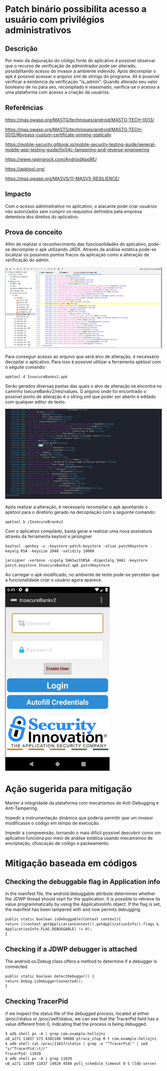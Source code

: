 # Patch binário possibilita acesso a usuário com privilégios administrativos

## Descrição

Por meio da depuração do código fonte do aplicativo é possível observar que o recurso de verificação de adminitrador pode ser alterado, possibilitando acesso do invasor a ambiente indevido. Após decompilar o apk é possível acessar o arquivo xml de strings do programa. Ali é possivel verificar a existencia da verificação "is_admin". Quando alterado seu valor booleano de no para yes, recompilado e reassinado, varifica-se o acesso a uma plataforma com acesso a criação de usuários.   

## Referências 

https://mas.owasp.org/MASTG/techniques/android/MASTG-TECH-0013/

https://mas.owasp.org/MASTG/techniques/android/MASTG-TECH-0012/#bypass-custom-certificate-pinning-statically

https://mobile-security.gitbook.io/mobile-security-testing-guide/general-mobile-app-testing-guide/0x04c-tampering-and-reverse-engineering

https://www.ragingrock.com/AndroidAppRE/

https://apktool.org/

https://mas.owasp.org/MASVS/11-MASVS-RESILIENCE/

## Impacto

Com o acesso adminsitrativo no aplicativo, o atacante pode criar usuários não autorizados sem cumprir os requisitos definidos pela empresa detentora dos direitos do aplicativo.

## Prova de conceito

Afim de realizar o reconhecimento das funcioanlidades do aplicativo, pode-se decompilar o apk utilizando JADX. Através da análise estática pode-se localizar os possíveis pontos fracos da aplicação como a alteração de verificação do admin. 

![jadx_analise](.img/jadx_analise.png)


Para conseguir acesso ao arquivo que será alvo de alteração, é necessário decopilar o aplicativo. Para isso é possível utilizar a ferramenta apktool com o seguite comando:

```
apktool d InsecureBankv2.apk
```

Serão gerados diversas pastas das quais o alvo de alteração se encontra no caminho IsecureBankv2/res/values. O arquivo onde foi encontrado o possível ponto de alteração é o string.xml que poder ser aberto e editado com qualquer editor de texto. 

![string_adm](.img/string_adm.png)

Após realizar a alteração, é necessario recompilar o apk apontando o apktool para o diretório gerado na decopilação com a seguinte comando:

```
apktool b /InsecureBrankv2
```

Com o aplicativo compilado, basta gerar e realizar uma nova assinatura através da ferramenta keytool e jarsingner 

```
keytool -genkey -v -keystore patch.keystore -alias patchKeystore -keyalg RSA -keysize 2048 -validity 10000 
```

```
jarsigner -verbose -sigalg SHA1withRSA -digestalg SHA1 -keystore patch.keystore InsecureBankv2.apk patchKeystore
```
Ao carregar o apk modificado, no ambiente de teste pode-se perceber que a funcionalidade criar o usuário agora aparece. 

![app_admin](.img/app_admin.png)

# Ação sugerida para mitigação

Manter a integridade da plataforma com mecanismos de Anti-Debugging e Anti-Tampering.

Impedir a instrumentação dinâmica que poderia permitir que um invasor modificasse o código em tempo de execução.

Impedir a compreensão, tornando o mais difícil possível descobrir como um aplicativo funciona por meio de análise estática usando mecanismos de encriptação, ofuscação de código e packeamento.


# Mitigação baseada em códigos

## Checking the debuggable flag in Application info
In the manifest file, the android.debuggable attribute determines whether the JDWP
thread should start for the application. It is possible to retrieve its value programmatically by using the ApplicationInfo object. If the flag is set, the manifest has been tampered with and now permits debugging.

```
public static boolean isDebuggable(Context context){
return ((context.getApplicationContext().getApplicationInfo().flags &
ApplicationInfo.FLAG_DEBUGGABLE) != 0);
}
```

## Checking if a JDWP debugger is attached
The android.os.Debug class offers a method to determine if a debugger is connected.

```
public static boolean detectDebugger() {
return Debug.isDebuggerConnected();
}
```

## Checking TracerPid
if we inspect the status file of the debugged process, located at either /proc/<pid>/status or /proc/self/status, we can see that the TracerPid field has a value different from 0, indicating that the process is being debugged.

```
$ adb shell ps -A | grep com.example.hellojni
u0_a271 11657 573 4302108 50600 ptrace_stop 0 t com.example.hellojni
$ adb shell cat /proc/11657/status | grep -e "^TracerPid:" | sed
"s/^TracerPid:\t//"
TracerPid: 11839
$ adb shell ps -A | grep 11839
u0_a271 11839 11837 14024 4548 poll_schedule_timeout 0 S lldb-server
```

